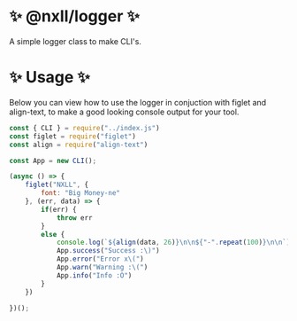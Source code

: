 # ✨ @nxll/logger ✨
A simple logger class to make CLI's.

# ✨ Usage ✨

Below you can view how to use the logger in conjuction with figlet and align-text, to make a good looking console output for your tool.
```js
const { CLI } = require("../index.js")
const figlet = require("figlet")
const align = require("align-text")

const App = new CLI();

(async () => {
    figlet("NXLL", {
        font: "Big Money-ne"
    }, (err, data) => {
        if(err) {
            throw err
        }
        else {
            console.log(`${align(data, 26)}\n\n${"-".repeat(100)}\n\n`)
            App.success("Success :\)")
            App.error("Error x\(")
            App.warn("Warning :\(")
            App.info("Info :O")
        }
    })
    
})();
```